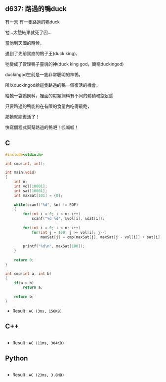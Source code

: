 ## d637: 路過的鴨duck
有一天
有一隻路過的鴨duck

牠…太餓結果就死了囧…

當他到天國的時候，

遇到了先前駕崩的鴨子王(duck king)，

牠變成了管理鴨子靈魂的神(duck king god，簡稱duckingod)

duckingod生前是一隻非常聰明的神鴨，

所以duckingod給這隻路過的鴨一個復活的機會。

給牠一袋鴨飼料，裡面的每顆飼料有不同的體積和飽足感

只要路過的鴨能夠在有限的食量內吃得最飽，

那牠就能復活了！

快寫個程式幫幫路過的鴨吧！呱呱呱！

## C
```C
#include<stdio.h>

int cmp(int, int);

int main(void)
{
	int n;
	int vol[10001];
	int sat[10001];
	int maxSat[101] = {0};
	
	while(scanf("%d", &n) != EOF)
	{
		for(int i = 0; i < n; i++)
			scanf("%d %d", &vol[i], &sat[i]);
		
		for(int i = 0; i < n; i++)
			for(int j = 100; j >= vol[i]; j--)
				maxSat[j] = cmp(maxSat[j], maxSat[j - vol[i]] + sat[i]);
		
		printf("%d\n", maxSat[100]);
	}
	
	return 0;
}

int cmp(int a, int b)
{
	if(a > b)
		return a;
	
	return b;
}
```
 * Result : `AC (3ms, 156KB)`

## C++
```C++

```
 * Result : `AC (11ms, 304KB)`

## Python
```python

```
 * Result : `AC (23ms, 3.8MB)`
